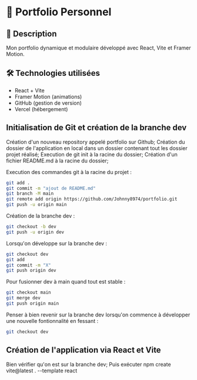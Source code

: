 # 🚀 Portfolio Personnel

## 🌟 Description
Mon portfolio dynamique et modulaire développé avec React, Vite et Framer Motion.

## 🛠️ Technologies utilisées
- React + Vite
- Framer Motion (animations)
- GitHub (gestion de version)
- Vercel (hébergement)

## Initialisation de Git et création de la branche dev
Création d'un nouveau repository appelé portfolio sur Github;
Création du dossier de l'application en local dans un dossier contenant tout les dossier projet réalisé;
Execution de git init à la racine du dossier; 
Création d'un fichier README.md à la racine du dossier;

Execution des commandes git à la racine du projet :

```sh
git add .
git commit -m "ajout de README.md"
git branch -M main
git remote add origin https://github.com/Johnny8974/portfolio.git
git push -u origin main 
```

Création de la branche dev : 

```sh
git checkout -b dev
git push -u origin dev
```

Lorsqu'on développe sur la branche dev :

```sh 
git checkout dev
git add
git commit -m "X"
git push origin dev
```

Pour fusionner dev à main quand tout est stable :

```sh
git checkout main
git merge dev
git push origin main
```

Penser à bien revenir sur la branche dev lorsqu'on commence à développer une nouvelle fontionnalité en fessant : 

```sh 
git checkout dev
```
## Création de l'application via React et Vite

Bien vérifier qu'on est sur la branche dev;
Puis exécuter npm create vite@latest . --template react
